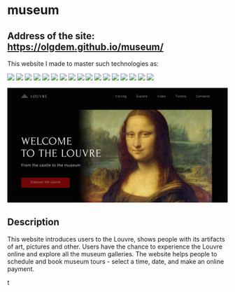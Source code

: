 # museum

## Address of the site: https://olgdem.github.io/museum/

This website I made to master such technologies as:

![](https://img.shields.io/badge/-HTML-000000)
![](https://img.shields.io/badge/-CSS-000000)
![](https://img.shields.io/badge/-SVG-B22222)
![](https://img.shields.io/badge/-parallax-B22222)
![](https://img.shields.io/badge/-video-B22222)
![](https://img.shields.io/badge/-Grid-000000)
![](https://img.shields.io/badge/-map-000000)
![](https://img.shields.io/badge/-positions-000000)
![](https://img.shields.io/badge/-scroll%20animation-B22222)
![](https://img.shields.io/badge/-slider-B22222)
![](https://img.shields.io/badge/-background%20layers-000000)
![](https://img.shields.io/badge/-java%20Script-000000)
![](https://img.shields.io/badge/-media%20queries-B22222)
![](https://img.shields.io/badge/-tickets%20counter-000000)
![](https://img.shields.io/badge/-Flexbox-B22222)
![](https://img.shields.io/badge/-modal-B22222)
![](https://img.shields.io/badge/-pagination-000000)

![screenshot](/screenshot_museum.jpg)

## Description

This website introduces users to the Louvre, shows people with its artifacts of art, pictures and other. Users have the chance to experience the Louvre online and explore all the museum galleries.
The website helps people to schedule and book museum tours - select a time, date, and make an online payment.

t
